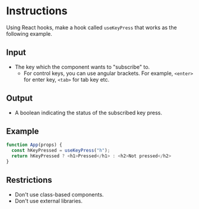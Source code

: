 # Instructions

Using React hooks, make a hook called `useKeyPress` that works as the following example.

## Input
- The key which the component wants to "subscribe" to.
  - For control keys, you can use angular brackets. For example, `<enter>` for enter key, `<tab>` for tab key etc.

## Output
- A boolean indicating the status of the subscribed key press.

## Example
```js
function App(props) {
  const hKeyPressed = useKeyPress("h");
  return hKeyPressed ? <h1>Pressed</h1> : <h2>Not pressed</h2>
}
```

## Restrictions
- Don't use class-based components.
- Don't use external libraries.